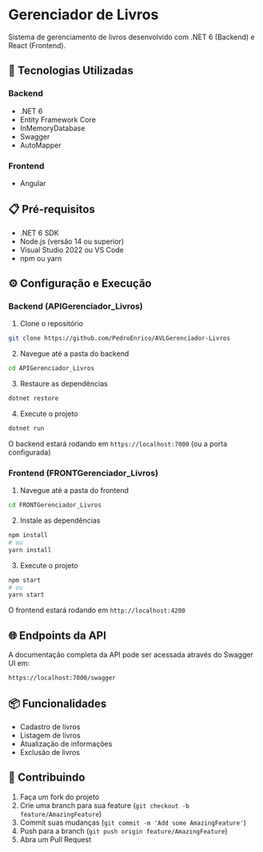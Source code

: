 # Gerenciador de Livros

Sistema de gerenciamento de livros desenvolvido com .NET 6 (Backend) e React (Frontend).

## 🚀 Tecnologias Utilizadas

### Backend
- .NET 6
- Entity Framework Core
- InMemoryDatabase
- Swagger
- AutoMapper

### Frontend
- Angular

## 📋 Pré-requisitos

- .NET 6 SDK
- Node.js (versão 14 ou superior)
- Visual Studio 2022 ou VS Code
- npm ou yarn

## ⚙️ Configuração e Execução

### Backend (APIGerenciador_Livros)

1. Clone o repositório
```bash
git clone https://github.com/PedroEnrico/AVLGerenciador-Livros
```

2. Navegue até a pasta do backend
```bash
cd APIGerenciador_Livros
```

3. Restaure as dependências
```bash
dotnet restore
```

4. Execute o projeto
```bash
dotnet run
```

O backend estará rodando em `https://localhost:7000` (ou a porta configurada)

### Frontend (FRONTGerenciador_Livros)

1. Navegue até a pasta do frontend
```bash
cd FRONTGerenciador_Livros
```

2. Instale as dependências
```bash
npm install
# ou
yarn install
```
3. Execute o projeto
```bash
npm start
# ou
yarn start
```

O frontend estará rodando em `http://localhost:4200`

## 🌐 Endpoints da API

A documentação completa da API pode ser acessada através do Swagger UI em:
```
https://localhost:7000/swagger
```

## 📦 Funcionalidades

- Cadastro de livros
- Listagem de livros
- Atualização de informações
- Exclusão de livros

## 🤝 Contribuindo

1. Faça um fork do projeto
2. Crie uma branch para sua feature (`git checkout -b feature/AmazingFeature`)
3. Commit suas mudanças (`git commit -m 'Add some AmazingFeature'`)
4. Push para a branch (`git push origin feature/AmazingFeature`)
5. Abra um Pull Request
